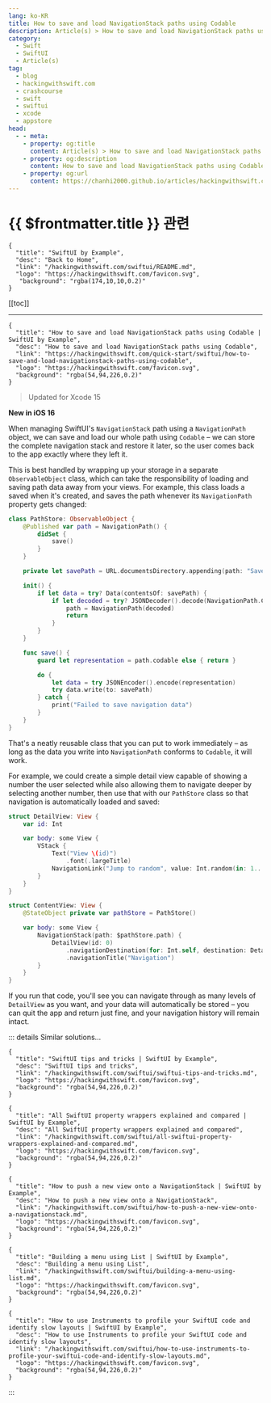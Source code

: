 ```yaml
---
lang: ko-KR
title: How to save and load NavigationStack paths using Codable
description: Article(s) > How to save and load NavigationStack paths using Codable
category:
  - Swift
  - SwiftUI
  - Article(s)
tag: 
  - blog
  - hackingwithswift.com
  - crashcourse
  - swift
  - swiftui
  - xcode
  - appstore
head:
  - - meta:
    - property: og:title
      content: Article(s) > How to save and load NavigationStack paths using Codable
    - property: og:description
      content: How to save and load NavigationStack paths using Codable
    - property: og:url
      content: https://chanhi2000.github.io/articles/hackingwithswift.com/swiftui/how-to-save-and-load-navigationstack-paths-using-codable.html
---
```


# {{ $frontmatter.title }} 관련

```component VPCard
{
  "title": "SwiftUI by Example",
  "desc": "Back to Home",
  "link": "/hackingwithswift.com/swiftui/README.md",
  "logo": "https://hackingwithswift.com/favicon.svg",
   "background": "rgba(174,10,10,0.2)"
}
```

[[toc]]

---

```component VPCard
{
  "title": "How to save and load NavigationStack paths using Codable | SwiftUI by Example",
  "desc": "How to save and load NavigationStack paths using Codable",
  "link": "https://hackingwithswift.com/quick-start/swiftui/how-to-save-and-load-navigationstack-paths-using-codable",
  "logo": "https://hackingwithswift.com/favicon.svg",
  "background": "rgba(54,94,226,0.2)"
}
```

> Updated for Xcode 15

**New in iOS 16**

When managing SwiftUI's `NavigationStack` path using a `NavigationPath` object, we can save and load our whole path using `Codable` – we can store the complete navigation stack and restore it later, so the user comes back to the app exactly where they left it.

This is best handled by wrapping up your storage in a separate `ObservableObject` class, which can take the responsibility of loading and saving path data away from your views. For example, this class loads a saved when it's created, and saves the path whenever its `NavigationPath` property gets changed:

```swift
class PathStore: ObservableObject {
    @Published var path = NavigationPath() {
        didSet {
            save()
        }
    }

    private let savePath = URL.documentsDirectory.appending(path: "SavedPathStore")

    init() {
        if let data = try? Data(contentsOf: savePath) {
            if let decoded = try? JSONDecoder().decode(NavigationPath.CodableRepresentation.self, from: data) {
                path = NavigationPath(decoded)
                return
            }
        }
    }

    func save() {
        guard let representation = path.codable else { return }

        do {
            let data = try JSONEncoder().encode(representation)
            try data.write(to: savePath)
        } catch {
            print("Failed to save navigation data")
        }
    }
}
```

That's a neatly reusable class that you can put to work immediately – as long as the data you write into `NavigationPath` conforms to `Codable`, it will work.

For example, we could create a simple detail view capable of showing a number the user selected while also allowing them to navigate deeper by selecting another number, then use that with our `PathStore` class so that navigation is automatically loaded and saved:

```swift
struct DetailView: View {
    var id: Int

    var body: some View {
        VStack {
            Text("View \(id)")
                .font(.largeTitle)
            NavigationLink("Jump to random", value: Int.random(in: 1...100))
        }
    }
}

struct ContentView: View {
    @StateObject private var pathStore = PathStore()

    var body: some View {
        NavigationStack(path: $pathStore.path) {
            DetailView(id: 0)
                .navigationDestination(for: Int.self, destination: DetailView.init)
                .navigationTitle("Navigation")
        }
    }
}
```

If you run that code, you'll see you can navigate through as many levels of `DetailView` as you want, and your data will automatically be stored – you can quit the app and return just fine, and your navigation history will remain intact.

::: details Similar solutions…

```component VPCard
{
  "title": "SwiftUI tips and tricks | SwiftUI by Example",
  "desc": "SwiftUI tips and tricks",
  "link": "/hackingwithswift.com/swiftui/swiftui-tips-and-tricks.md",
  "logo": "https://hackingwithswift.com/favicon.svg",
  "background": "rgba(54,94,226,0.2)"
}
```

```component VPCard
{
  "title": "All SwiftUI property wrappers explained and compared | SwiftUI by Example",
  "desc": "All SwiftUI property wrappers explained and compared",
  "link": "/hackingwithswift.com/swiftui/all-swiftui-property-wrappers-explained-and-compared.md",
  "logo": "https://hackingwithswift.com/favicon.svg",
  "background": "rgba(54,94,226,0.2)"
}
```

```component VPCard
{
  "title": "How to push a new view onto a NavigationStack | SwiftUI by Example",
  "desc": "How to push a new view onto a NavigationStack",
  "link": "/hackingwithswift.com/swiftui/how-to-push-a-new-view-onto-a-navigationstack.md",
  "logo": "https://hackingwithswift.com/favicon.svg",
  "background": "rgba(54,94,226,0.2)"
}
```

```component VPCard
{
  "title": "Building a menu using List | SwiftUI by Example",
  "desc": "Building a menu using List",
  "link": "/hackingwithswift.com/swiftui/building-a-menu-using-list.md",
  "logo": "https://hackingwithswift.com/favicon.svg",
  "background": "rgba(54,94,226,0.2)"
}
```

```component VPCard
{
  "title": "How to use Instruments to profile your SwiftUI code and identify slow layouts | SwiftUI by Example",
  "desc": "How to use Instruments to profile your SwiftUI code and identify slow layouts",
  "link": "/hackingwithswift.com/swiftui/how-to-use-instruments-to-profile-your-swiftui-code-and-identify-slow-layouts.md",
  "logo": "https://hackingwithswift.com/favicon.svg",
  "background": "rgba(54,94,226,0.2)"
}
```

:::

